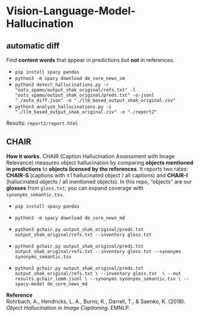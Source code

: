 # Vision-Language-Model-Hallucination

## automatic diff
Find **content words** that appear in predictions but **not** in references.

- `pip install spacy pandas`
- `python3 -m spacy download de_core_news_sm`
- `python3 detect_hallucinations.py -r "outs_spamo/output_shak_original/refs.txt" -l "outs_spamo/output_shak_original/preds.txt" -o-jsonl "./auto_diff.json" -o "./llm_based_output_shak_original.csv"`
- `python3 analyze_hallucinations.py -i "./llm_based_output_shak_original.csv" -o "./report2"`

Results: `report2/report.html`

## CHAIR
**How it works.** CHAIR (Caption Hallucination Assessment with Image Relevance) measures object hallucination by comparing **objects mentioned in predictions** to **objects licensed by the references**. It reports two rates: **CHAIR-S** (captions with ≥1 hallucinated object / all captions) and **CHAIR-I** (hallucinated objects / all mentioned objects). In this repo, “objects” are our **glosses** from `gloss.txt`; you can expand coverage with `synonyms_semantic.tsv`.

- `pip install spacy pandas`
- `python3 -m spacy download de_core_news_md`
  
- `python3 gchair.py output_shak_original/preds.txt output_shak_original/refs.txt --inventory gloss.txt`
- `python3 gchair.py output_shak_original/preds.txt output_shak_original/refs.txt --inventory gloss.txt --synonyms synonyms_semantic.tsv`

- `python3 gchair.py output_shak_original/preds.txt output_shak_original/refs.txt \
 --inventory gloss.txt  \
 --out results_gchair_lemm.jsonl \
  --synonyms synonyms_semantic.tsv \
  --spacy-model de_core_news_md`

**Reference**  
Rohrbach, A., Hendricks, L. A., Burns, K., Darrell, T., & Saenko, K. (2018). *Object Hallucination in Image Captioning*. EMNLP.

